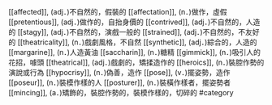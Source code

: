 [[affected]], (adj．)不自然的，假裝的 
[[affectation]], (n．)做作，虛假 
[[pretentious]], (adj．)做作的，自抬身價的 
[[contrived]], (adj．)不自然的，人造的 
[[stagy]], (adj．)不自然的，演戲一般的 
[[strained]], (adj．)不自然的，不友好的 
[[theatricality]], (n．)戲劇風格，不自然 
[[synthetic]], (adj．)綜合的，人造的 
[[margarine]], (n．)人造黃油 
[[saccharin]], (n．)糖精 
[[gimmick]], (n．)吸引人的花招，噱頭 
[[theatrical]], (adj．)戲劇的，矯揉造作的 
[[heroics]], (n．)裝腔作勢的演說或行為 
[[hypocrisy]], (n．)偽善，造作 
[[pose]], (v．)擺姿勢，造作 
[[poseur]], (n．)裝模作樣的人 
[[posturer]], (n．)裝橫作樣者，擺姿勢者 
[[mincing]], (a．)矯飾的，裝腔作勢的，裝模作樣的，切碎的 
#category
